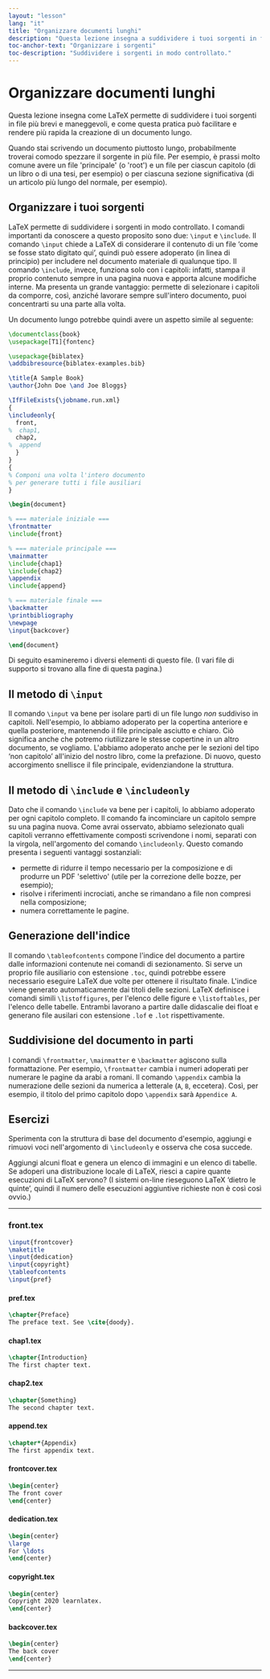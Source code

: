```yaml
---
layout: "lesson"
lang: "it"
title: "Organizzare documenti lunghi"
description: "Questa lezione insegna a suddividere i tuoi sorgenti in file più brevi e maneggevoli, e mostra come questa pratica può facilitare e rendere più rapida la creazione di un documento lungo."
toc-anchor-text: "Organizzare i sorgenti"
toc-description: "Suddividere i sorgenti in modo controllato."
---
```


# Organizzare documenti lunghi

<script>
runlatex.preincludes = {
 "pre0": {
    "pre1": "front.tex",
    "pre2": "pref.tex",
    "pre3": "chap1.tex",
    "pre4": "chap2.tex",
    "pre5": "append.tex",
    "pre6": "frontcover.tex",
    "pre7": "dedication.tex",
    "pre8": "copyright.tex",
    "pre9": "backcover.tex",
   }
}
</script>

<span
  class="summary">Questa lezione insegna come LaTeX permette di suddividere i tuoi sorgenti in file più brevi e maneggevoli, e come questa pratica può facilitare e rendere più rapida la creazione di un documento lungo.</span>

Quando stai scrivendo un documento piuttosto 
lungo, probabilmente troverai comodo spezzare 
il sorgente in più file. 
Per esempio, è prassi molto comune avere un file 
'principale' (o 'root') e un file per ciascun 
capitolo (di un libro o di una tesi, per esempio) 
o per ciascuna sezione significativa (di un 
articolo più lungo del normale, per esempio).

## Organizzare i tuoi sorgenti

LaTeX permette di suddividere i sorgenti in modo 
controllato. 
I comandi importanti da conoscere a questo proposito
sono due: `\input` e `\include`. 
Il comando `\input` chiede a LaTeX di considerare 
il contenuto di un file ‘come se fosse stato 
digitato qui’, quindi può essere adoperato 
(in linea di principio) per includere nel documento 
materiale di qualunque tipo. 
Il comando `\include`, invece, funziona solo con 
i capitoli: infatti, stampa il proprio contenuto
sempre in una pagina nuova e apporta alcune 
modifiche interne. 
Ma presenta un grande vantaggio: permette di 
selezionare i capitoli da comporre, così, 
anziché lavorare sempre sull'intero documento, 
puoi concentrarti su una parte alla volta.

Un documento lungo potrebbe quindi avere 
un aspetto simile al seguente:

<!-- pre0 {% raw %} -->
```latex
\documentclass{book}
\usepackage[T1]{fontenc}

\usepackage{biblatex}
\addbibresource{biblatex-examples.bib}

\title{A Sample Book}
\author{John Doe \and Joe Bloggs}

\IfFileExists{\jobname.run.xml}
{
\includeonly{
  front,
%  chap1,
  chap2,
%  append
  }
}
{
% Componi una volta l'intero documento
% per generare tutti i file ausiliari
}

\begin{document}

% === materiale iniziale ===
\frontmatter
\include{front}

% === materiale principale ===
\mainmatter
\include{chap1}
\include{chap2}
\appendix
\include{append}

% === materiale finale ===
\backmatter
\printbibliography
\newpage
\input{backcover}

\end{document}
```
<!-- {% endraw %} -->

Di seguito esamineremo i diversi elementi di 
questo file. 
(I vari file di supporto si trovano alla fine 
di questa pagina.)

## Il metodo di `\input`

Il comando `\input` va bene per isolare parti di 
un file lungo _non_ suddiviso in capitoli. 
Nell'esempio, lo abbiamo adoperato per 
la copertina anteriore e quella posteriore, 
mantenendo il file principale asciutto e chiaro. 
Ciò significa anche che potremo riutilizzare 
le stesse copertine in un altro documento,
se vogliamo. 
L'abbiamo adoperato anche per le sezioni del tipo 
‘non capitolo’ all'inizio del nostro libro, 
come la prefazione. 
Di nuovo, questo accorgimento snellisce
il file principale, evidenziandone la struttura.

## Il metodo di `\include` e `\includeonly`

Dato che il comando `\include` va bene 
per i capitoli, lo abbiamo adoperato per ogni 
capitolo completo. 
Il comando fa incominciare un capitolo sempre 
su una pagina nuova. 
Come avrai osservato, abbiamo selezionato 
quali capitoli verranno 
effettivamente composti scrivendone i nomi,
separati con la virgola,
nell'argomento del comando `\includeonly`. 
Questo comando presenta i seguenti vantaggi sostanziali:
- permette di ridurre il tempo necessario per la 
composizione e di produrre un PDF 'selettivo' 
(utile per la correzione delle bozze, per esempio);
- risolve i riferimenti incrociati, anche se rimandano a file non compresi nella composizione;
- numera correttamente le pagine.

## Generazione dell'indice

Il comando `\tableofcontents` compone l'indice
del documento a partire dalle informazioni contenute 
nei comandi di sezionamento. 
Si serve un proprio file ausiliario con estensione `.toc`, 
quindi potrebbe essere necessario eseguire LaTeX 
due volte per ottenere il risultato finale. 
L'indice viene generato automaticamente dai titoli 
delle sezioni. 
LaTeX definisce i comandi simili `\listoffigures`,
per l'elenco delle figure e `\listoftables`, per
l'elenco delle tabelle.
Entrambi lavorano a partire dalle didascalie 
dei float e generano file ausilari con estensione 
`.lof` e `.lot` rispettivamente.

## Suddivisione del documento in parti

I comandi `\frontmatter`, `\mainmatter` e 
`\backmatter` agiscono sulla formattazione. 
Per esempio, `\frontmatter` cambia i numeri
adoperati per numerare le pagine da arabi
a romani.
Il comando `\appendix` cambia la numerazione
delle sezioni da numerica a letterale (`A`, 
`B`, eccetera). 
Così, per esempio, il titolo del primo capitolo 
dopo `\appendix` sarà `Appendice A`.

## Esercizi

Sperimenta con la struttura di base del documento 
d'esempio, aggiungi e rimuovi voci nell'argomento
di `\includeonly` e osserva che cosa succede.

Aggiungi alcuni float e genera un elenco di 
immagini e un elenco di tabelle. 
Se adoperi una distribuzione locale di LaTeX, 
riesci a capire quante esecuzioni di LaTeX servono? 
(I sistemi on-line rieseguono LaTeX ‘dietro 
le quinte’, quindi il numero delle esecuzioni 
aggiuntive richieste non è così così ovvio.)

----

### front.tex
<!-- pre1 {% raw %} -->
```latex
\input{frontcover}
\maketitle
\input{dedication}
\input{copyright}
\tableofcontents
\input{pref}
```

#### pref.tex
<!-- pre2 {% raw %} -->
```latex
\chapter{Preface}
The preface text. See \cite{doody}.
```
<!-- {% endraw %} -->

#### chap1.tex
<!-- pre3 {% raw %} -->
```latex
\chapter{Introduction}
The first chapter text.
```
<!-- {% endraw %} -->

#### chap2.tex
<!-- pre4 {% raw %} -->
```latex
\chapter{Something}
The second chapter text.
```
<!-- {% endraw %} -->

####  append.tex
<!-- pre5 {% raw %} -->
```latex
\chapter*{Appendix}
The first appendix text.
```
<!-- {% endraw %} -->

#### frontcover.tex
<!-- pre6 {% raw %} -->
```latex
\begin{center}
The front cover
\end{center}
```
<!-- {% endraw %} -->

#### dedication.tex
<!-- pre7 {% raw %} -->
```latex
\begin{center}
\large
For \ldots
\end{center}
```
<!-- {% endraw %} -->

#### copyright.tex
<!-- pre8 {% raw %} -->
```latex
\begin{center}
Copyright 2020 learnlatex.
\end{center}
```
<!-- {% endraw %} -->

#### backcover.tex
<!-- pre9 {% raw %} -->
```latex
\begin{center}
The back cover
\end{center}
```
<!-- {% endraw %} -->

----
